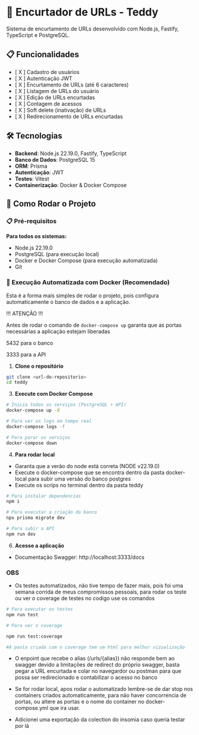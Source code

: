 # 🔗 Encurtador de URLs - Teddy

Sistema de encurtamento de URLs desenvolvido com Node.js, Fastify, TypeScript e PostgreSQL.

## 📋 Funcionalidades

- [ X ] Cadastro de usuários
- [ X ] Autenticação JWT
- [ X ] Encurtamento de URLs (até 6 caracteres)
- [ X ] Listagem de URLs do usuário
- [ X ] Edição de URLs encurtadas
- [ X ] Contagem de acessos
- [ X ] Soft delete (inativação) de URLs
- [ X ] Redirecionamento de URLs encurtadas

## 🛠️ Tecnologias

- **Backend**: Node.js 22.19.0, Fastify, TypeScript
- **Banco de Dados**: PostgreSQL 15
- **ORM**: Prisma
- **Autenticação**: JWT
- **Testes**: Vitest
- **Containerização**: Docker & Docker Compose

## 🚀 Como Rodar o Projeto

### 📋 Pré-requisitos

**Para todos os sistemas:**
- Node.js 22.19.0
- PostgreSQL (para execução local)
- Docker e Docker Compose (para execução automatizada)
- Git

### 🐳 Execução Automatizada com Docker (Recomendado)

Esta é a forma mais simples de rodar o projeto, pois configura automaticamente o banco de dados e a aplicação.

!!! ATENÇÃO !!!

Antes de rodar o comando de ```docker-compose up``` garanta que as portas necessárias a aplicação estejam liberadas

5432 para o banco

3333 para a API

1. **Clone o repositório**
```bash
git clone <url-do-repositorio>
cd teddy
```

3. **Execute com Docker Compose**
```bash
# Inicia todos os serviços (PostgreSQL + API)
docker-compose up -d

# Para ver os logs em tempo real
docker-compose logs -f

# Para parar os serviços
docker-compose down
```
4. **Para rodar local**
- Garanta que a verão do node está correta (NODE v22.19.0)
- Execute o docker-compose que se encontra dentro da pasta docker-local para subir uma versão do banco postgres
- Execute os scrips no terminal dentro da pasta teddy
```bash
# Para instalar dependencias
npm i

# Para executar a criação do banco
npx prisma migrate dev

# Para subir a API
npm run dev
```
6. **Acesse a aplicação**
- Documentação Swagger: http://localhost:3333/docs


### OBS

- Os testes automatizados, não tive tempo de fazer mais, pois foi uma semana corrida de meus compromissos pessoais, para rodar os teste ou ver o coverage de testes no codigo use os comandos

```bash
# Para executar os testes
npm run test

# Para ver o coverage

npm run test:coverage

#A pasta criada com o coverage tem um html para melhor vizualização
```

- O enpoint que recebe o alias (/urls/{alias}) não responde bem ao swagger devido a limitações de redirect do próprio swagger, basta pegar a URL encurtada e colar no navegardor ou postman para que possa ser redirecionado e contabilizar o acesso no banco

- Se for rodar local, apos rodar o automatizado lembre-se de dar stop nos containers criados automaticamente, para não haver concorrencia de portas, ou altere as portas e o nome do container no docker-compose.yml que ira usar.

- Adicionei uma exportação da colection do insomia caso queria testar por lá